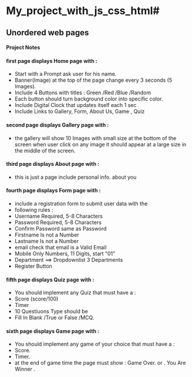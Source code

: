# My_project_with_js_css_html#
## Unordered web pages 
#### Project Notes
#### first page displays Home page with :
* Start with a Prompt ask user for his name.  
* Banner(Image) at the top of the page change every 3 seconds (5 Images).
* Include 4 Buttons with titles : 
   Green /Red /Blue /Random
* Each button should turn background color into specific color.
* Include Digital Clock that updates itself each 1 sec 
* Include Links to Gallery, Form, About Us, Game , Quiz
#### second page displays Gallery page with :
* the gallery will show 10 Images with small size at the bottom of the screen 
when user click on any image it should appear at a large size in the middle of the 
screen. 
#### third page displays About page with :
* this is just a page include personal info. about you
#### fourth page displays Form page with :
* include a registration form to submit user data with the 
* following rules :
* Username   Required, 5-8 Characters  
* Password   Required, 5-8 Characters
* Confirm Password    same as Password
* Firstname  Is not a Number   
* Lastname   Is not a Number 
* email      check that email is a Valid Email 
* Mobile     Only Numbers, 11 Digits, start "01" 
* Department  ==> Dropdownlist 3 Departments
* Register  Button
#### fifth page displays Quiz page with :
* You should implement any Quiz that must have a :
* Score    (score/100)
* Timer
* 10 Questiuons Type should be 
* Fill In Blank /True or False /MCQ.
#### sixth page displays Game page with :
* You should implement any game of your choice that must have a :
* Score.
* Timer.
* at the end of game time the page must show : 
  Game Over. 
  or .
  You Are Winner .
